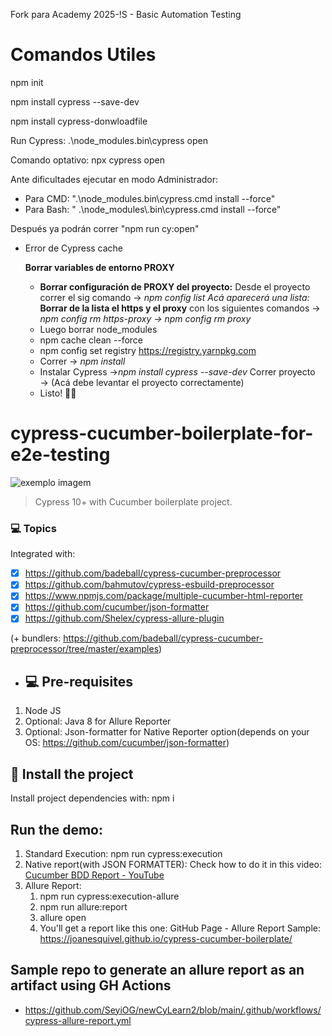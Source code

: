 Fork para Academy 2025-!S - Basic Automation Testing

# Comandos Utiles
 npm init
 
 npm install cypress --save-dev
 
 npm install cypress-donwloadfile
 
 Run Cypress:  .\node_modules\.bin\cypress open

Comando optativo: npx cypress open              

Ante dificultades ejecutar en modo Administrador:
 - Para CMD: ".\node_modules\.bin\cypress.cmd install --force"
 - Para Bash: " .\\node_modules\\.bin\\cypress.cmd install --force"

 Después ya podrán correr "npm run cy:open"


 - Error de Cypress cache
    
    **Borrar variables de entorno PROXY**
    
    - **Borrar configuración de PROXY del proyecto:** Desde el proyecto correr el sig comando → *npm config list Acá aparecerá una lista:* **Borrar de la lista el https y el proxy** con los siguientes comandos → *npm config rm https-proxy → npm config rm proxy*
    - Luego borrar node_modules
    - npm cache clean --force
    - npm config set registry https://registry.yarnpkg.com
    - Correr → *npm install*
    - Instalar Cypress →*npm install cypress --save-dev*
    Correr proyecto → (Acá debe levantar el proyecto correctamente)
    - Listo! 🤙🏼

# cypress-cucumber-boilerplate-for-e2e-testing

<img src="https://media-exp1.licdn.com/dms/image/C4E0BAQF1dg2KtKFdPg/company-logo_200_200/0/1626295436859?e=2159024400&v=beta&t=Ib_T9PXXQxkHRKnj3Oe65EKuR6EAh01IgAA6IGvU0FY" alt="exemplo imagem">

> Cypress 10+ with Cucumber boilerplate project.

### 💻 Topics

Integrated with:

- [x] https://github.com/badeball/cypress-cucumber-preprocessor
- [x] https://github.com/bahmutov/cypress-esbuild-preprocessor
- [x] https://www.npmjs.com/package/multiple-cucumber-html-reporter
- [x] https://github.com/cucumber/json-formatter
- [x] https://github.com/Shelex/cypress-allure-plugin

(+ bundlers: https://github.com/badeball/cypress-cucumber-preprocessor/tree/master/examples)

- ## 💻 Pre-requisites

1. Node JS
2. Optional: Java 8 for Allure Reporter
3. Optional: Json-formatter for Native Reporter option(depends on your OS: https://github.com/cucumber/json-formatter)

## 🚀 Install the project

Install project dependencies with: npm i

## Run the demo:

1. Standard Execution: npm run cypress:execution
2. Native report(with JSON FORMATTER): Check how to do it in this video: [Cucumber BDD Report - YouTube](https://www.youtube.com/watch?v=5AGXK9cL2fs&t=2s&ab_channel=JoanMedia)
3. Allure Report: 
   1. npm run cypress:execution-allure
   2. npm run allure:report
   3. allure open
   4. You'll get a report like this one: GitHub Page - Allure Report Sample: https://joanesquivel.github.io/cypress-cucumber-boilerplate/


##  Sample repo to generate an allure report as an artifact using GH Actions

* https://github.com/SeyiOG/newCyLearn2/blob/main/.github/workflows/cypress-allure-report.yml
